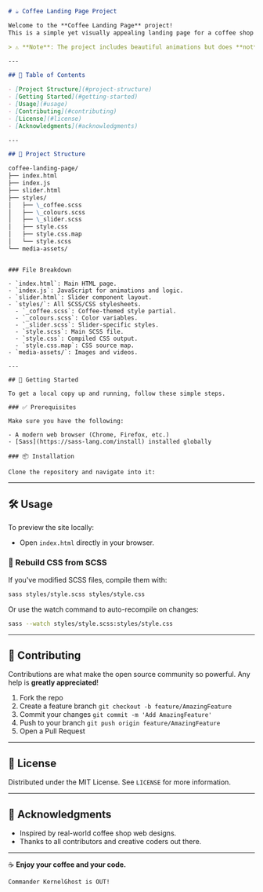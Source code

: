 ```markdown
# ☕ Coffee Landing Page Project

Welcome to the **Coffee Landing Page** project!  
This is a simple yet visually appealing landing page for a coffee shop or brand.

> ⚠️ **Note**: The project includes beautiful animations but does **not** currently support responsive design.

---

## 📑 Table of Contents

- [Project Structure](#project-structure)
- [Getting Started](#getting-started)
- [Usage](#usage)
- [Contributing](#contributing)
- [License](#license)
- [Acknowledgments](#acknowledgments)

---

## 📁 Project Structure

```
```markdown
coffee-landing-page/
├── index.html
├── index.js
├── slider.html
├── styles/
│   ├── \_coffee.scss
│   ├── \_colours.scss
│   ├── \_slider.scss
│   ├── style.css
│   ├── style.css.map
│   └── style.scss
└── media-assets/
```

````

### File Breakdown

- `index.html`: Main HTML page.
- `index.js`: JavaScript for animations and logic.
- `slider.html`: Slider component layout.
- `styles/`: All SCSS/CSS stylesheets.
  - `_coffee.scss`: Coffee-themed style partial.
  - `_colours.scss`: Color variables.
  - `_slider.scss`: Slider-specific styles.
  - `style.scss`: Main SCSS file.
  - `style.css`: Compiled CSS output.
  - `style.css.map`: CSS source map.
- `media-assets/`: Images and videos.

---

## 🚀 Getting Started

To get a local copy up and running, follow these simple steps.

### ✅ Prerequisites

Make sure you have the following:

- A modern web browser (Chrome, Firefox, etc.)
- [Sass](https://sass-lang.com/install) installed globally

### 📦 Installation

Clone the repository and navigate into it:

````

---

## 🛠️ Usage

To preview the site locally:

* Open `index.html` directly in your browser.

### 🔄 Rebuild CSS from SCSS

If you've modified SCSS files, compile them with:

```sh
sass styles/style.scss styles/style.css
```

Or use the watch command to auto-recompile on changes:

```sh
sass --watch styles/style.scss:styles/style.css
```

---

## 🤝 Contributing

Contributions are what make the open source community so powerful.
Any help is **greatly appreciated**!

1. Fork the repo
2. Create a feature branch
   `git checkout -b feature/AmazingFeature`
3. Commit your changes
   `git commit -m 'Add AmazingFeature'`
4. Push to your branch
   `git push origin feature/AmazingFeature`
5. Open a Pull Request

---

## 📄 License

Distributed under the MIT License.
See `LICENSE` for more information.

---

## 🙏 Acknowledgments

* Inspired by real-world coffee shop web designs.
* Thanks to all contributors and creative coders out there.

---

☕ **Enjoy your coffee and your code.**

```
Commander KernelGhost is OUT!
```
